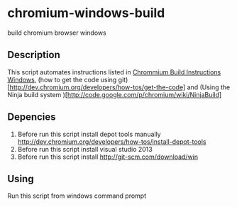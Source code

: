 chromium-windows-build
======================

build chromium browser windows

Description
----

This script automates instructions listed in 
[Chrommium Build Instructions Windows](http://www.chromium.org/developers/how-tos/build-instructions-windows),
(how to get the code using git)[http://dev.chromium.org/developers/how-tos/get-the-code] and (Using the Ninja build system )[http://code.google.com/p/chromium/wiki/NinjaBuild]


Depencies
----

1. Before run this script install depot tools manually http://dev.chromium.org/developers/how-tos/install-depot-tools
1. Before run this script install visual studio 2013
1. Before run this script install http://git-scm.com/download/win

Using
----

Run this script from windows command prompt
